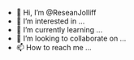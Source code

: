 - 👋 Hi, I’m @ReseanJolliff
- 👀 I’m interested in ...
- 🌱 I’m currently learning ...
- 💞️ I’m looking to collaborate on ...
- 📫 How to reach me ...

<!---
ReseanJolliff/ReseanJolliff is a ✨ special ✨ repository because its `README.md` (this file) appears on your GitHub profile.
You can click the Preview link to take a look at your changes.
--->
